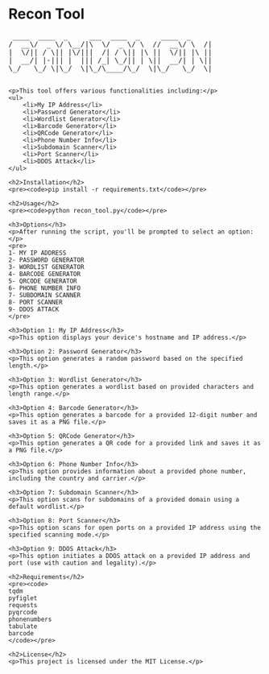 <!DOCTYPE html>
<html lang="en">
<head>
    <meta charset="UTF-8">
    <title>Recon Tool</title>
</head>
<body>
    <h1>Recon Tool</h1>
    <pre>
 ____  ____  _     ___  ____  _     ____  _     
/  __\/  _ \/ \__/|\  \/  _ \/ \  //  __\/ \  /|
|  \/|| / \|| |\/|||  /| / \|| |\ ||  \/|| |\ || 
|  __/| |-||| |  ||| /_| \_/|| | \||  __/| | \|| 
\_/   \_/ \|\_/  \|\_/\____/\_/  \|\_/   \_/  \| 
    </pre>

    <p>This tool offers various functionalities including:</p>
    <ul>
        <li>My IP Address</li>
        <li>Password Generator</li>
        <li>Wordlist Generator</li>
        <li>Barcode Generator</li>
        <li>QRCode Generator</li>
        <li>Phone Number Info</li>
        <li>Subdomain Scanner</li>
        <li>Port Scanner</li>
        <li>DDOS Attack</li>
    </ul>

    <h2>Installation</h2>
    <pre><code>pip install -r requirements.txt</code></pre>

    <h2>Usage</h2>
    <pre><code>python recon_tool.py</code></pre>

    <h3>Options</h3>
    <p>After running the script, you'll be prompted to select an option:</p>
    <pre>
    1- MY IP ADDRESS
    2- PASSWORD GENERATOR
    3- WORDLIST GENERATOR
    4- BARCODE GENERATOR
    5- QRCODE GENERATOR
    6- PHONE NUMBER INFO
    7- SUBDOMAIN SCANNER
    8- PORT SCANNER
    9- DDOS ATTACK
    </pre>

    <h3>Option 1: My IP Address</h3>
    <p>This option displays your device's hostname and IP address.</p>

    <h3>Option 2: Password Generator</h3>
    <p>This option generates a random password based on the specified length.</p>

    <h3>Option 3: Wordlist Generator</h3>
    <p>This option generates a wordlist based on provided characters and length range.</p>

    <h3>Option 4: Barcode Generator</h3>
    <p>This option generates a barcode for a provided 12-digit number and saves it as a PNG file.</p>

    <h3>Option 5: QRCode Generator</h3>
    <p>This option generates a QR code for a provided link and saves it as a PNG file.</p>

    <h3>Option 6: Phone Number Info</h3>
    <p>This option provides information about a provided phone number, including the country and carrier.</p>

    <h3>Option 7: Subdomain Scanner</h3>
    <p>This option scans for subdomains of a provided domain using a default wordlist.</p>

    <h3>Option 8: Port Scanner</h3>
    <p>This option scans for open ports on a provided IP address using the specified scanning mode.</p>

    <h3>Option 9: DDOS Attack</h3>
    <p>This option initiates a DDOS attack on a provided IP address and port (use with caution and legality).</p>

    <h2>Requirements</h2>
    <pre><code>
    tqdm
    pyfiglet
    requests
    pyqrcode
    phonenumbers
    tabulate
    barcode
    </code></pre>

    <h2>License</h2>
    <p>This project is licensed under the MIT License.</p>
</body>
</html>
